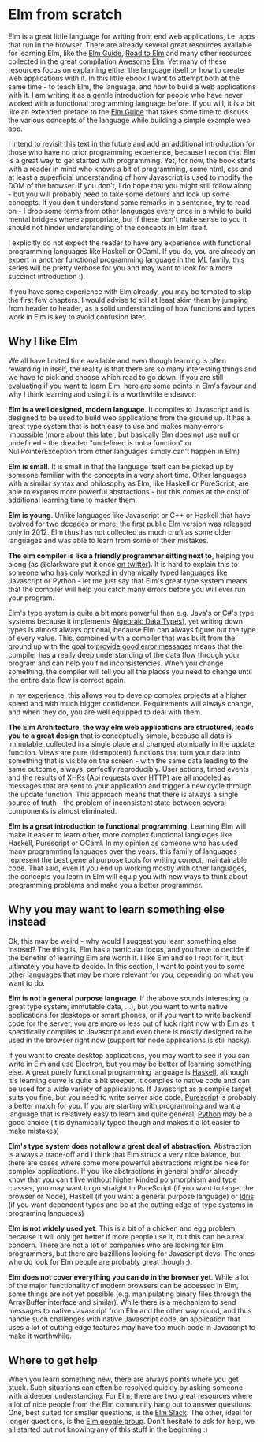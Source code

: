 Elm from scratch
================

Elm is a great little language for writing front end web applications, i.e. apps that run in the browser. There are already several great resources available for learning Elm, like the [Elm Guide](http://guide.elm-lang.org/), [Road to Elm](http://www.lambdacat.com/road-to-elm-index/) and many other resources collected in the great compilation [Awesome Elm](https://github.com/isRuslan/awesome-elm). Yet many of these resources focus on explaining either the language itself *or* how to create web applications with it. In this little ebook I want to attempt both at the same time - to teach Elm, the language, and how to build a web applications with it. I am writing it as a gentle introduction for people who have never worked with a functional programming language before. If you will, it is a bit like an extended preface to the [Elm Guide](http://guide.elm-lang.org/) that takes some time to discuss the various concepts of the language while building a simple example web app.

I intend to revisit this text in the future and add an additional introduction for those who have no prior programming experience, because I recon that Elm is a great way to get started with programming. Yet, for now, the book starts with a reader in mind who knows a bit of programming, some html, css and at least a superficial understanding of how Javascript is used to modify the DOM of the browser.  If you don't, I do hope that you might still follow along - but you will probably need to take some detours and look up some concepts. If you don't understand some remarks in a sentence, try to read on - I drop some terms from other languages every once in a while to build mental bridges where appropriate, but if these don't make sense to you it should not hinder understanding of the concepts in Elm itself.

I explicitly do not expect the reader to have any experience with functional programming languages like Haskell or OCaml. If you do, you are already an expert in another functional programming language in the ML family, this series will be pretty verbose for you and may want to look for a more succinct introduction :).

If you have some experience with Elm already, you may be tempted to skip the first few chapters. I would advise to still at least skim them by jumping from header to header, as a solid understanding of how functions and types work in Elm is key to avoid confusion later.

Why I like Elm
--------------

We all have limited time available and even though learning is often rewarding in itself, the reality is that there are so many interesting things and we have to pick and choose which road to go down. If you are still evaluating if you want to learn Elm, here are some points in Elm's favour and why I think learning and using it is a worthwhile endeavor:

**Elm is a well designed, modern language**. It compiles to Javascript and is designed to be used to build web applications from the ground up. It has a great type system that is both easy to use and makes many errors impossible (more about this later, but basically Elm does not use null or undefined - the dreaded "undefined is not a function" or NullPointerException from other languages simply can't happen in Elm)

**Elm is small**. It is small in that the language itself can be picked up by someone familiar with the concepts in a very short time. Other languages with a similar syntax and philosophy as Elm, like Haskell or PureScript, are able to express more powerful abstractions - but this comes at the cost of additional learning time to master them.

**Elm is young**. Unlike languages like Javascript or C++ or Haskell that have evolved for two decades or more, the first public Elm version was released only in 2012. Elm thus has not collected as much cruft as some older languages and was able to learn from some of their mistakes.

**The elm compiler is like a friendly programmer sitting next to**, helping you along (as @clarkware put it once [on twitter](https://twitter.com/clarkware/status/675076116030341121)). It is hard to explain this to someone who has only worked in dynamically typed languages like Javascript or Python - let me just say that Elm's great type system means that the compiler will help you catch many errors before you will ever run your program.

Elm's type system is quite a bit more powerful than e.g. Java's or C#'s type systems because it implements [Algebraic Data Types](https://en.wikipedia.org/wiki/Algebraic_data_type)), yet writing down types is almost always optional, because Elm can always figure out the type of every value. This, combined with a compiler that was built from the ground up with the goal to [provide good error messages](http://elm-lang.org/blog/compiler-errors-for-humans) means that the compiler has a really deep understanding of the data flow through your program and can help you find inconsistencies. When you change something, the compiler will tell you all the places you need to change until the entire data flow is correct again. 

In my experience, this allows you to develop complex projects at a higher speed and with much bigger confidence. Requirements will always change, and when they do, you are well equipped to deal with them.

**The Elm Architecture, the way elm web applications are structured, leads you to a great design** that is conceptually simple, because all data is immutable, collected in a single place and changed atomically in the update function. Views are pure (idempotent) functions that turn your data into something that is visible on the screen - with the same data leading to the same outcome, always, perfectly reproducibly. User actions, timed events and the results of XHRs (Api requests over HTTP) are all modeled as messages that are sent to your application and trigger a new cycle through the update function. This approach means that there is always a single source of truth - the problem of inconsistent state between several components is almost eliminated.

**Elm is a great introduction to functional programming**. Learning Elm will make it easier to learn other, more complex functional languages like Haskell, Purescript or OCaml. In my opinion as someone who has used many programming languages over the years, this family of languages represent the best general purpose tools for writing correct, maintainable code. That said, even if you end up working mostly with other languages, the concepts you learn in Elm will equip you with new ways to think about programming problems and make you a better programmer.

Why you may want to learn something else instead
------------------------------------------------

Ok, this may be weird - why would I suggest you learn something else instead? The thing is, Elm has a particular focus, and you have to decide if the benefits of learning Elm are worth it. I like Elm and so I root for it, but ultimately you have to decide. In this section, I want to point you to some other languages that may be more relevant for you, depending on what you want to do.

**Elm is not a general purpose language**. If the above sounds interesting (a great type system, immutable data, ...), but you want to write native applications for desktops or smart phones, or if you want to write backend code for the server, you are more or less out of luck right now with Elm as it specifically compiles to Javascript and even there is mostly designed to be used in the browser right now (support for node applications is still hacky). 

If you want to create desktop applications, you may want to see if you can write in Elm and use Electron, but you may be better of learning something else. A great purely functional programming language is [Haskell](https://www.haskell.org/), although it's learning curve is quite a bit steeper. It compiles to native code and can be used for a wide variety of applications. If Javascript as a compile target suits you fine, but you need to write server side code, [Purescript](http://www.purescript.org/) is probably a better match for you. If you are starting with programming and want a language that is relatively easy to learn and quite general, [Python](https://www.python.org/) may be a good choice (it is dynamically typed though and makes it a lot easier to make mistakes)

**Elm's type system does not allow a great deal of abstraction**. Abstraction is always a trade-off and I think that Elm struck a very nice balance, but there are cases where some more powerful abstractions might be nice for complex applications. If you like abstractions in general and/or already know that you can't live without higher kinded polymorphism and type classes, you may want to go straight to PureScript (if you want to target the browser or Node), Haskell (if you want a general purpose language) or [Idris](http://www.idris-lang.org/) (if you want dependent types and be at the cutting edge of type systems in programing languages)

**Elm is not widely used yet**. This is a bit of a chicken and egg problem, because it will only get better if more people use it, but this can be a real concern. There are not a lot of companies who are looking for Elm programmers, but there are bazillions looking for Javascript devs. The ones who do look for Elm people are probably great though ;).

**Elm does not cover everything you can do in the browser yet**. While a lot of the major functionality of modern browsers can be accessed in Elm, some things are not yet possible (e.g. manipulating binary files through the ArrayBuffer interface and similar). While there is a mechanism to send messages to native Javascript from Elm and the other way round, and thus handle such challenges with native Javascript code, an application that uses a lot of cutting edge features may have too much code in Javascript to make it worthwhile.

Where to get help
-----------------

When you learn something new, there are always points where you get stuck. Such situations can often be resolved quickly by asking someone with a deeper understanding. For Elm, there are two great resources where a lot of nice people from the Elm community hang out to answer questions: One, best suited for smaller questions, is the [Elm Slack](http://elmlang.herokuapp.com/). The other, ideal for longer questions, is the [Elm google group](https://groups.google.com/forum/?fromgroups#!forum/elm-discuss). Don't hesitate to ask for help, we all started out not knowing any of this stuff in the beginning :)
